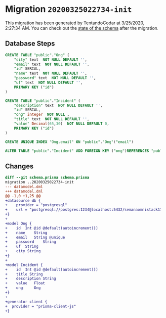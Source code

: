 # Migration `20200325022734-init`

This migration has been generated by TentandoCodar at 3/25/2020, 2:27:34 AM.
You can check out the [state of the schema](./schema.prisma) after the migration.

## Database Steps

```sql
CREATE TABLE "public"."Ong" (
    "city" text  NOT NULL DEFAULT '',
    "email" text  NOT NULL DEFAULT '',
    "id" SERIAL,
    "name" text  NOT NULL DEFAULT '',
    "password" text  NOT NULL DEFAULT '',
    "uf" text  NOT NULL DEFAULT '',
    PRIMARY KEY ("id")
) 

CREATE TABLE "public"."Incident" (
    "description" text  NOT NULL DEFAULT '',
    "id" SERIAL,
    "ong" integer  NOT NULL ,
    "title" text  NOT NULL DEFAULT '',
    "value" Decimal(65,30)  NOT NULL DEFAULT 0,
    PRIMARY KEY ("id")
) 

CREATE UNIQUE INDEX "Ong.email" ON "public"."Ong"("email")

ALTER TABLE "public"."Incident" ADD FOREIGN KEY ("ong")REFERENCES "public"."Ong"("id") ON DELETE CASCADE  ON UPDATE CASCADE
```

## Changes

```diff
diff --git schema.prisma schema.prisma
migration ..20200325022734-init
--- datamodel.dml
+++ datamodel.dml
@@ -1,0 +1,25 @@
+datasource db {
+    provider = "postgresql"
+    url = "postgresql://postgres:1234@localhost:5432/semanaomnistack11"
+}
+
+model Ong {
+    id  Int @id @default(autoincrement())
+    name    String
+    email   String @unique
+    password    String
+    uf  String
+    city String
+}
+
+model Incident {
+    id  Int @id @default(autoincrement())
+    title String
+    description String
+    value   Float
+    ong     Ong 
+}
+
+generator client {
+  provider = "prisma-client-js"
+}
```


